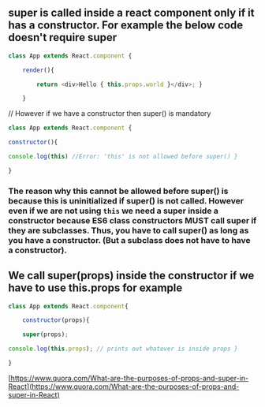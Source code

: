 ## super is called inside a react component only if it has a constructor. For example the below code doesn't require super

```js
class App extends React.component {

    render(){

        return <div>Hello { this.props.world }</div>; }

    }
```

// However if we have a constructor then super() is mandatory

```js
class App extends React.component {

constructor(){

console.log(this) //Error: 'this' is not allowed before super() }

}
```

### The reason why this cannot be allowed before super() is because this is uninitialized if super() is not called. However even if we are not using ``this`` we need a super inside a constructor because ES6 class constructors MUST call super if they are subclasses. Thus, you have to call super() as long as you have a constructor. (But a subclass does not have to have a constructor).

## We call super(props) inside the constructor if we have to use this.props for example

```js
class App extends React.component{

    constructor(props){

    super(props);

console.log(this.props); // prints out whatever is inside props }

}

```

[https://www.quora.com/What-are-the-purposes-of-props-and-super-in-React](https://www.quora.com/What-are-the-purposes-of-props-and-super-in-React)